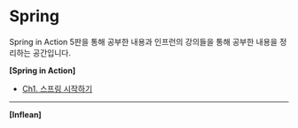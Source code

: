 # Spring

Spring in Action 5판을 통해 공부한 내용과 인프런의 강의들을 통해 공부한 내용을 정리하는 공간입니다.



**[Spring in Action]**

- [Ch1. 스프링 시작하기](https://github.com/gy-ulbak96/Spring/blob/master/Spring%20in%20Action_1.md)



------



**[Inflean]**

